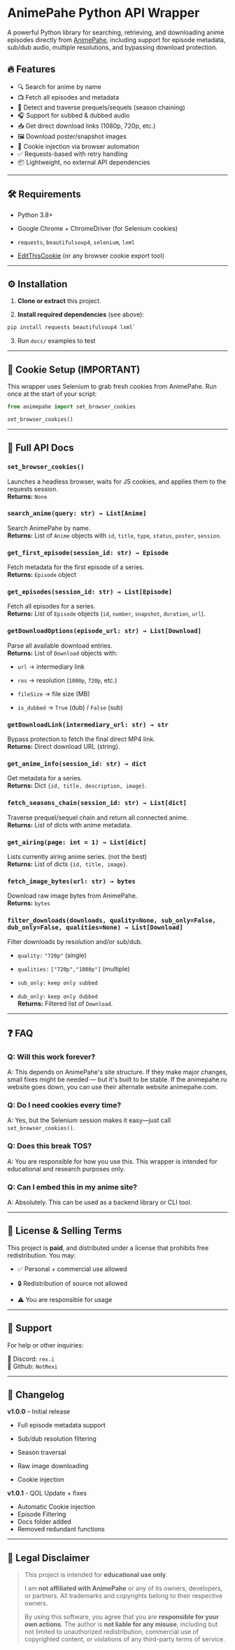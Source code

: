
# AnimePahe Python API Wrapper

  

A powerful Python library for searching, retrieving, and downloading anime episodes directly from [AnimePahe](https://animepahe.si), including support for episode metadata, sub/dub audio, multiple resolutions, and bypassing download protection.

  

## 🔥 Features

  

- 🔍 Search for anime by name  
- 📺 Fetch all episodes and metadata  
- 🧭 Detect and traverse prequels/sequels (season chaining)  
- 🎧 Support for subbed & dubbed audio  
- 📥 Get direct download links (1080p, 720p, etc.)  
- 🖼️ Download poster/snapshot images  
- 🍪 Cookie injection via browser automation  
- ✅ Requests-based with retry handling  
- 📦 Lightweight, no external API dependencies  

  

---

  

## 🛠 Requirements

  

- Python 3.8+  
- Google Chrome + ChromeDriver (for Selenium cookies)  
- `requests`, `beautifulsoup4`, `selenium`, `lxml`  

- [EditThisCookie](https://chrome.google.com/webstore/detail/editthiscookie/fngmhnnpilhplaeedifhccceomclgfbg) (or any browser cookie export tool)

  

---

  

## ⚙️ Installation

1.  **Clone or extract** this project.
    
2.  **Install required dependencies** (see above): 
```bash
pip install requests beautifulsoup4 lxml` 
```
3. Run ```docs/``` examples to test



  

---

  

## 🧠 Cookie Setup (IMPORTANT)


This wrapper uses Selenium to grab fresh cookies from AnimePahe.
Run once at the start of your script:
  

```python
from animepahe import set_browser_cookies

set_browser_cookies()
```

  

---

  


## 📘 Full API Docs

  

### `set_browser_cookies()`

Launches a headless browser, waits for JS cookies, and applies them to the requests session.\
**Returns:** `None`
  

### `search_anime(query: str) → List[Anime]`

Search AnimePahe by name.\
**Returns:** List of `Anime` objects with `id`, `title`, `type`, `status`, `poster`, `session`.
  

### `get_first_episode(session_id: str) → Episode`

Fetch metadata for the first episode of a series.\
**Returns:** `Episode` object
  

### `get_episodes(session_id: str) → List[Episode]`

Fetch all episodes for a series.\
**Returns:** List of `Episode` objects (`id`, `number`, `snapshot`, `duration`, `url`).

  

### `getDownloadOptions(episode_url: str) → List[Download]`

Parse all available download entries.\
**Returns:** List of `Download` objects with:

- `url` → intermediary link

- `res` → resolution (`1080p`, `720p`, etc.)

- `fileSize` → file size (MB)

- `is_dubbed` → `True` (dub) / `False` (sub)

  

### `getDownloadLink(intermediary_url: str) → str`

Bypass protection to fetch the final direct MP4 link.\
**Returns:** Direct download URL (string).

  

### `get_anime_info(session_id: str) → dict`

Get metadata for a series.\
**Returns:** Dict `{id, title, description, image}`.

  

### `fetch_seasons_chain(session_id: str) → List[dict]`

Traverse prequel/sequel chain and return all connected anime.\
**Returns:** List of dicts with anime metadata.
  

### `get_airing(page: int = 1) → List[dict]`

Lists currently airing anime series. (not the best)\
**Returns:** List of dicts `{id, title, image}`.
  

### `fetch_image_bytes(url: str) → bytes`

Download raw image bytes from AnimePahe.\
**Returns:** `bytes`

### `filter_downloads(downloads, quality=None, sub_only=False, dub_only=False, qualities=None) → List[Download]`

Filter downloads by resolution and/or sub/dub.

- `quality:`  `"720p"` (single)

- `qualities:` `["720p","1080p"]` (multiple)

- `sub_only:` `keep only subbed`

- `dub_only:` `keep only dubbed`\
**Returns:** Filtered list of `Download`.

---
## ❓ FAQ

  

### **Q: Will this work forever?**

A: This depends on AnimePahe's site structure. If they make major changes, small fixes might be needed — but it's built to be stable. If the animepahe.ru website goes down, you can use their alternate website animepahe.com. 


### **Q: Do I need cookies every time?**

A: Yes, but the Selenium session makes it easy—just call `set_browser_cookies()`.

### **Q: Does this break TOS?**

A: You are responsible for how you use this. This wrapper is intended for educational and research purposes only.

  

### **Q: Can I embed this in my anime site?**

A: Absolutely. This can be used as a backend library or CLI tool.

  

---

  

## 💸 License & Selling Terms

  

This project is **paid**, and distributed under a license that prohibits free redistribution. You may:

  

- ✅ Personal + commercial use allowed

- 🔒 Redistribution of source not allowed

- ⚠️ You are responsible for usage

  

---

  

## 💬 Support

  

For help or other inquiries:

💬 Discord: `rex.i`\
💬 Github: `NotRexi`

  

---

  

## 🧾 Changelog

  

**v1.0.0** – Initial release

- Full episode metadata support

- Sub/dub resolution filtering

- Season traversal

- Raw image downloading

- Cookie injection

**v1.0.1** - QOL Update + fixes

- Automatic Cookie injection
- Episode Filtering
- Docs folder added
- Removed redundant functions

---

## 📜 Legal Disclaimer

> This project is intended for **educational use only**.
> 
> I am **not affiliated with AnimePahe** or any of its owners, developers, or partners. All trademarks and copyrights belong to their respective owners.
> 
> By using this software, you agree that you are **responsible for your own actions**. The author is **not liable for any misuse**, including but not limited to unauthorized redistribution, commercial use of copyrighted content, or violations of any third-party terms of service.
